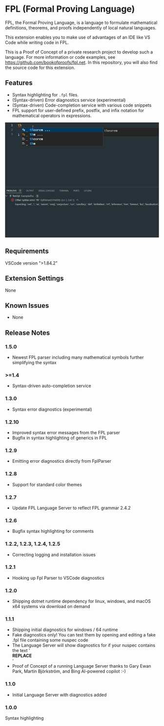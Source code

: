 # FPL (Formal Proving Language)

FPL, the Formal Proving Language, is a language to formulate mathematical definitions, theorems, and proofs independently of local natural languages.

This extension enables you to make use of advantages of an IDE like VS Code while writing code in FPL.

This is a Proof of Concept of a private research project to develop such a language. For more information or code examples, see https://github.com/bookofproofs/fpl.net. In this repository, you will also find the source code for this extension.

## Features

* Syntax highlighting for `.fpl` files.
* (Syntax-driven) Error diagnostics service (experimental) 
* (Syntax-driven) Code-completion service with various code snippets 
* FPL support for user-defined prefix, postfix, and infix notation for mathematical operators in expressions.


<img src="https://github.com/bookofproofs/fpl.net/blob/main/Fpl/fpl-vscode-extension/images/FplExtension.gif?raw=true" width="550">

## Requirements

VSCode version ">1.84.2"

## Extension Settings

None

## Known Issues

* None

## Release Notes

### 1.5.0
* Newest FPL parser including many mathematical symbols further simplifying the syntax

### >=1.4
* Syntax-driven auto-completion service 

### 1.3.0
* Syntax error diagnostics (experimental) 

### 1.2.10
* Improved syntax error messages from the FPL parser
* Bugfix in syntax highlighting of generics in FPL

### 1.2.9

* Emitting error diagnostics directly from FplParser

### 1.2.8

* Support for standard color themes

### 1.2.7

* Update FPL Language Server to reflect FPL grammar 2.4.2

### 1.2.6

* Bugfix syntax highlighting for comments

### 1.2.2, 1.2.3, 1.2.4, 1.2.5

* Correcting logging and installation issues
### 1.2.1

* Hooking up Fpl Parser to VSCode diagnostics
### 1.2.0

* Shipping dotnet runtime dependency for linux, windows, and macOS x64 systems via download on demand

### 1.1.1

* Shipping initial diagnostics for windows / 64 runtime 
* Fake diagnostics only! You can test them by opening and editing a fake .fpl file containing some nuspec code 
* The Language Server will show diagnostics for if your nuspec contains the text '<summary>__REPLACE__</summary>'
* Proof of Concept of a running Language Server thanks to Gary Ewan Park, Martin Björkström, and Bing AI-powered copilot :-)

### 1.1.0 

* Initial Language Server with diagnostics added

### 1.0.0 

Syntax highlighting
